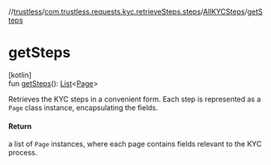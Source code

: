 //[trustless](../../../index.md)/[com.trustless.requests.kyc.retrieveSteps.steps](../index.md)/[AllKYCSteps](index.md)/[getSteps](get-steps.md)

# getSteps

[kotlin]\
fun [getSteps](get-steps.md)(): [List](https://kotlinlang.org/api/latest/jvm/stdlib/kotlin.collections/-list/index.html)&lt;[Page](../-page/index.md)&gt;

Retrieves the KYC steps in a convenient form. Each step is represented as a `Page` class instance, encapsulating the fields.

#### Return

a list of `Page` instances, where each page contains fields relevant to the KYC process.
